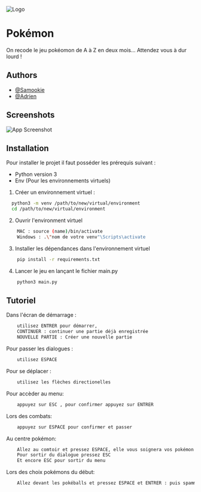 ![Logo](https://thefederalistpapers.org/wp-content/uploads/2016/07/Pokemon-Logo.png)

    
# Pokémon

On recode le jeu pokéomon de A à Z en deux mois...
Attendez vous à dur lourd !


## Authors

- [@Samookie](https://github.com/samookie/)
- [@Adrien](https://github.com/Adrien-Fr)

  
## Screenshots

![App Screenshot](https://via.placeholder.com/468x300?text=App+Screenshot+Here)

  

## Installation

Pour installer le projet il faut posséder les prérequis suivant :

- Python version 3
- Env (Pour les environnements virtuels)

1. Créer un environnement virtuel :

```bash
  python3 -m venv /path/to/new/virtual/environment
  cd /path/to/new/virtual/environment
```

2. Ouvrir l'environment virtuel
```bash
    MAC : source (name)/bin/activate
    Windows : .\"nom de votre venv"\Scripts\activate
```

3. Installer les dépendances dans l'environnement virtuel

```bash
    pip install -r requirements.txt
```

4. Lancer le jeu en lançant le fichier main.py
```bash
    python3 main.py
```

## Tutoriel

Dans l'écran de démarrage :

```bash
    utilisez ENTRER pour démarrer,
    CONTINUER : continuer une partie déjà enregistrée
    NOUVELLE PARTIE : Créer une nouvelle partie
```
Pour passer les dialogues :

```bash
    utilisez ESPACE
```

Pour se déplacer :

```bash
    utilisez les flèches directionelles 
```

Pour accèder au menu:

```bash
    appuyez sur ESC , pour confirmer appuyez sur ENTRER
```

Lors des combats:

```bash
    appuyez sur ESPACE pour confirmer et passer
```

Au centre pokémon:

```bash
    Allez au comtoir et pressez ESPACE, elle vous soignera vos pokémon .
    Pour sortir du dialogue pressez ESC
    Et encore ESC pour sortir du menu
```

Lors des choix pokémons du début:

```bash
    Allez devant les pokéballs et pressez ESPACE et ENTRER : puis spammez en bougeant la touche ESPACE jusqu'à ce que vous trouvez le pokémon
```
